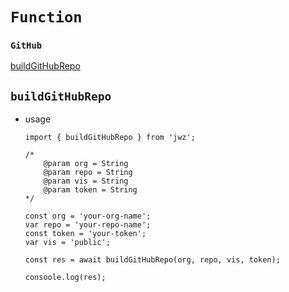 # `Function`
### `GitHub`
[buildGitHubRepo](#buildGitHubRepo)
## `buildGitHubRepo`
- usage
    ```
    import { buildGitHubRepo } from 'jwz';

    /*
        @param org = String
        @param repo = String
        @param vis = String
        @param token = String
    */

    const org = 'your-org-name';
    var repo = 'your-repo-name';
    const token = 'your-token';
    var vis = 'public';

    const res = await buildGitHubRepo(org, repo, vis, token);

    consoole.log(res);
    ```